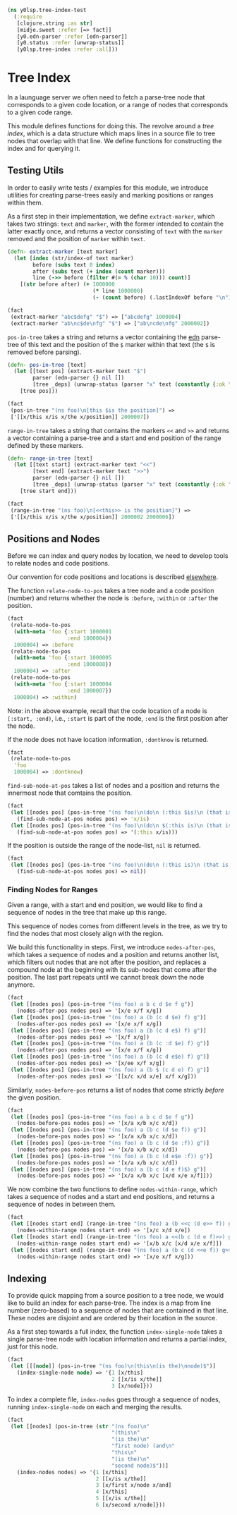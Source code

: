 ```clojure
(ns y0lsp.tree-index-test
  (:require
   [clojure.string :as str]
   [midje.sweet :refer [=> fact]]
   [y0.edn-parser :refer [edn-parser]]
   [y0.status :refer [unwrap-status]]
   [y0lsp.tree-index :refer :all]))

```
# Tree Index

In a launguage server we often need to fetch a parse-tree node that
corresponds to a given code location, or a range of nodes that corresponds to
a given code range.

This module defines functions for doing this. The revolve around a _tree
index_, which is a data structure which maps lines in a source file to tree
nodes that overlap with that line. We define functions for constructing the
index and for querying it.

## Testing Utils

In order to easily write tests / examples for this module, we introduce
utilities for creating parse-trees easily and marking positions or ranges
within them.

As a first step in their implementation, we define `extract-marker`, which
takes two strings: `text` and `marker`, with the former intended to contain
the latter exactly once, and returns a vector consisting of `text` with the
`marker` removed and the position of `marker` within `text`.
```clojure
(defn- extract-marker [text marker]
  (let [index (str/index-of text marker)
        before (subs text 0 index)
        after (subs text (+ index (count marker)))
        line (->> before (filter #(= % (char 10))) count)]
    [(str before after) (+ 1000000
                           (* line 1000000)
                           (- (count before) (.lastIndexOf before "\n")))]))

(fact
 (extract-marker "abc$defg" "$") => ["abcdefg" 1000004]
 (extract-marker "ab\nc$de\nfg" "$") => ["ab\ncde\nfg" 2000002])

```
`pos-in-tree` takes a string and returns a vector containing the
[edn](../../doc/edn-parser.md) parse-tree of this text and the position of
the `$` marker within that text (the `$` is removed before parsing).
```clojure
(defn- pos-in-tree [text]
  (let [[text pos] (extract-marker text "$")
        parser (edn-parser {} nil [])
        [tree _deps] (unwrap-status (parser "x" text (constantly {:ok "x"})))] 
    [tree pos]))

(fact
 (pos-in-tree "(ns foo)\n[this $is the position]") =>
 ['[[x/this x/is x/the x/position]] 2000007])

```
`range-in-tree` takes a string that contains the markers `<<` and `>>` and
returns a vector containing a parse-tree and a start and end position of the
range defined by these markers.
```clojure
(defn- range-in-tree [text]
  (let [[text start] (extract-marker text "<<")
        [text end] (extract-marker text ">>")
        parser (edn-parser {} nil [])
        [tree _deps] (unwrap-status (parser "x" text (constantly {:ok "x"})))]
    [tree start end]))

(fact
 (range-in-tree "(ns foo)\n[<<this>> is the position]") =>
 ['[[x/this x/is x/the x/position]] 2000002 2000006])

```
## Positions and Nodes

Before we can index and query nodes by location, we need to develop tools to
relate nodes and code positions.

Our convention for code positions and locations is described
[elsewhere](../../doc/location_util.md).

The function `relate-node-to-pos` takes a tree node and a code position
(number) and returns whether the node is `:before`, `:within` or `:after` the
position.
```clojure
(fact
 (relate-node-to-pos
  (with-meta 'foo {:start 1000001
                   :end 1000004})
  1000004) => :before
 (relate-node-to-pos
  (with-meta 'foo {:start 1000005
                   :end 1000008})
  1000004) => :after
 (relate-node-to-pos
  (with-meta 'foo {:start 1000004
                   :end 1000007})
  1000004) => :within)

```
Note: in the above example, recall that the code location of a node is
`[:start, :end)`, i.e., `:start` is part of the node, `:end` is the first
position after the node.

If the node does not have location information, `:dontknow` is returned.
```clojure
(fact
 (relate-node-to-pos
  'foo
  1000004) => :dontknow)

```
`find-sub-node-at-pos` takes a list of nodes and a position and returns the
innermost node that comtains the position.
```clojure
(fact
 (let [[nodes pos] (pos-in-tree "(ns foo)\n(do\n (:this $is)\n (that is not))")]
   (find-sub-node-at-pos nodes pos) => 'x/is)
 (let [[nodes pos] (pos-in-tree "(ns foo)\n(do\n $(:this is)\n (that is not))")]
   (find-sub-node-at-pos nodes pos) => '(:this x/is)))

```
If the position is outside the range of the node-list, `nil` is returned.
```clojure
(fact
 (let [[nodes pos] (pos-in-tree "(ns foo)\n(do\n (:this is)\n (that is not))$")]
   (find-sub-node-at-pos nodes pos) => nil))

```
### Finding Nodes for Ranges

Given a range, with a start and end position, we would like to find a
sequence of nodes in the tree that make up this range.

This sequence of nodes comes from different levels in the tree, as we try to
find the nodes that most closely align with the region.

We build this functionality in steps. First, we introduce `nodes-after-pos`,
which takes a sequence of nodes and a position and returns another list,
which filters out nodes that are not after the position, and replaces
a compound node at the beginning with its sub-nodes that come after the
position. The last part repeats until we cannot break down the node anymore.
```clojure
(fact
 (let [[nodes pos] (pos-in-tree "(ns foo) a b c d $e f g")]
   (nodes-after-pos nodes pos) => '[x/e x/f x/g])
 (let [[nodes pos] (pos-in-tree "(ns foo) a (b (c d $e) f) g")]
   (nodes-after-pos nodes pos) => '[x/e x/f x/g])
 (let [[nodes pos] (pos-in-tree "(ns foo) a (b (c d e$) f) g")]
   (nodes-after-pos nodes pos) => '[x/f x/g])
 (let [[nodes pos] (pos-in-tree "(ns foo) a (b (c :d $e) f) g")]
   (nodes-after-pos nodes pos) => '[x/e x/f x/g])
 (let [[nodes pos] (pos-in-tree "(ns foo) a (b (c d e$e) f) g")]
   (nodes-after-pos nodes pos) => '[x/ee x/f x/g])
 (let [[nodes pos] (pos-in-tree "(ns foo) a (b $ (c d e) f) g")]
   (nodes-after-pos nodes pos) => '[[x/c x/d x/e] x/f x/g]))

```
Similarly, `nodes-before-pos` returns a list of nodes that come strictly
_before_ the given position.
```clojure
(fact
 (let [[nodes pos] (pos-in-tree "(ns foo) a b c d $e f g")]
   (nodes-before-pos nodes pos) => '[x/a x/b x/c x/d])
 (let [[nodes pos] (pos-in-tree "(ns foo) a (b c (d $e f)) g")]
   (nodes-before-pos nodes pos) => '[x/a x/b x/c x/d])
 (let [[nodes pos] (pos-in-tree "(ns foo) a (b c (d $e :f)) g")]
   (nodes-before-pos nodes pos) => '[x/a x/b x/c x/d])
 (let [[nodes pos] (pos-in-tree "(ns foo) a (b c (d e$e :f)) g")]
   (nodes-before-pos nodes pos) => '[x/a x/b x/c x/d])
 (let [[nodes pos] (pos-in-tree "(ns foo) a (b c (d e f)$) g")]
   (nodes-before-pos nodes pos) => '[x/a x/b x/c [x/d x/e x/f]]))

```
We now combine the two functions to define `nodes-within-range`, which takes
a sequence of nodes and a start and end positions, and returns a sequence of
nodes in between them.
```clojure
(fact
 (let [[nodes start end] (range-in-tree "(ns foo) a (b <<c (d e>> f)) g")]
   (nodes-within-range nodes start end) => '[x/c x/d x/e])
 (let [[nodes start end] (range-in-tree "(ns foo) a <<(b c (d e f)>>) g")]
   (nodes-within-range nodes start end) => '[x/b x/c [x/d x/e x/f]])
 (let [[nodes start end] (range-in-tree "(ns foo) a (b c (d <<e f)) g>>")]
   (nodes-within-range nodes start end) => '[x/e x/f x/g]))

```
## Indexing

To provide quick mapping from a source position to a tree node, we would like
to build an index for each parse-tree. The index is a map from line number
(zero-based) to a sequence of nodes that are contained in that line. These
nodes are disjoint and are ordered by their location in the source.

As a first step towards a full index, the function `index-single-node` takes
a single parse-tree node with location information and returns a partial
index, just for this node.
```clojure
(fact
 (let [[[node]] (pos-in-tree "(ns foo)\n(this\n(is the)\nnode)$")]
   (index-single-node node) => '{1 [x/this]
                                 2 [[x/is x/the]]
                                 3 [x/node]}))

```
To index a complete file, `index-nodes` goes through a sequence of nodes,
running `index-single-node` on each and merging the results.
```clojure
(fact
 (let [[nodes] (pos-in-tree (str "(ns foo)\n"
                                 "(this\n"
                                 "(is the)\n"
                                 "first node) (and\n"
                                 "this\n"
                                 "(is the)\n"
                                 "second node)$"))]
   (index-nodes nodes) => '{1 [x/this]
                            2 [[x/is x/the]]
                            3 [x/first x/node x/and]
                            4 [x/this]
                            5 [[x/is x/the]]
                            6 [x/second x/node]}))
```

